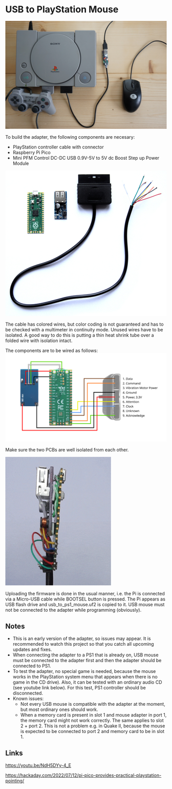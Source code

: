 # USB to PlayStation Mouse

![PlayStation with USB mouse connected](media/ps1-with-mouse.jpg)

To build the adapter, the following components are necesary:
* PlayStation controller cable with connector
* Raspberry Pi Pico
* Mini PFM Control DC-DC USB 0.9V-5V to 5V dc Boost Step up Power Module

![Components](media/components.jpg)

The cable has colored wires, but color coding is not guaranteed and has to be checked with a multimeter in continuity mode. Unused wires have to be isolated. A good way to do this is putting a thin heat shrink tube over a folded wire with isolation intact.

The components are to be wired as follows:
![Wiring diagram](media/wiring.svg)

Make sure the two PCBs are well isolated from each other.

![Adapter animation](media/usb-to-ps1-mouse-anim.gif)

Uploading the firmware is done in the usual manner, i.e. the Pi is connected via a Micro-USB cable while BOOTSEL button is pressed. The Pi appears as USB flash drive and usb_to_ps1_mouse.uf2 is copied to it. USB mouse must not be connected to the adapter while programming (obviously).

## Notes
* This is an early version of the adapter, so issues may appear. It is recommended to watch this project so that you catch all upcoming updates and fixes.
* When connecting the adapter to a PS1 that is already on, USB mouse must be connected to the adapter first and 
then the adapter should be connected to PS1.
* To test the adapter, no special game is needed, because the mouse works in the PlayStation system menu that appears when there is no game in the CD drive). Also, it can be tested with an ordinary audio CD (see youtube link below). For this test, PS1 controller should be disconnected.
* Known issues:
  * Not every USB mouse is compatible with the adapter at the moment, but most ordinary ones should work.
  * When a memory card is present in slot 1 and mouse adapter in port 1, the memory card might not work correctly. The same applies to slot 2 + port 2. This is not a problem e.g. in Quake II, because the mouse is expected to be connected to port 2 and memory card to be in slot 1.

## Links

https://youtu.be/NdH5DYy-4_E

https://hackaday.com/2022/07/12/pi-pico-provides-practical-playstation-pointing/
